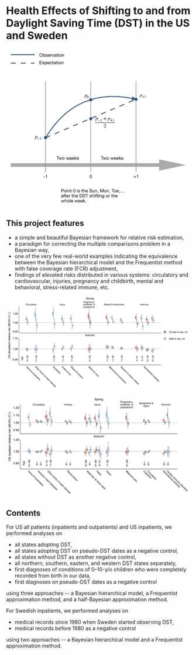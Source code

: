 # Health Effects of Shifting to and from Daylight Saving Time (DST) in the US and Sweden

<p align="center">
  <img src="./DST_model.png" width="600">
</p>

## This project features

* a simple and beautiful Bayesian framework for relative risk estimation,
* a paradigm for correcting the multiple comparisons problem in a Bayesian way,
* one of the very few real-world examples indicating the equivalence between the Bayesian hierarchical model and the Frequentist method with false coverage rate (FCR) adjustment, 
* findings of elevated risks distributed in various systems: circulatory and cardiovascular, injuries, pregnancy and childbirth, mental and behavioral, stress-related immune, etc.

<p align="left">
  <img src="./us_allpat.png" width="900">
</p>

<p align="left">
  <img src="./us_inpat.png" width="800">
</p>

## Contents

For US all patients (inpatients and outpatients) and US inpatients, we performed analyses on

* all states adopting DST,
* all states adopting DST on pseudo-DST dates as a negative control,
* all states without DST as another negative control,
* all northern, southern, eastern, and western DST states separately,
* first diagnoses of conditions of 0–10-y/o children who were completely recorded from birth in our data,
* first diagnoses on pseudo-DST dates as a negative control

using three approaches -- a Bayesian hierarchical model, a Frequentist approximation method, and a half-Bayesian approximation method.

For Swedish inpatients, we performed analyses on 

* medical records since 1980 when Sweden started observing DST,
* medical records before 1980 as a negative control

using two approaches -- a Bayesian hierarchical model and a Frequentist approximation method.
